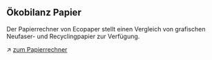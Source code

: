 ## Ökobilanz Papier

Der Papierrechner von Ecopaper stellt einen Vergleich von grafischen Neufaser- und Recyclingpapier zur Verfügung. 

↗ [zum Papierrechner](https://www.ecopaper.ch/papierrechner/papierrechner-grafische-papiere)
